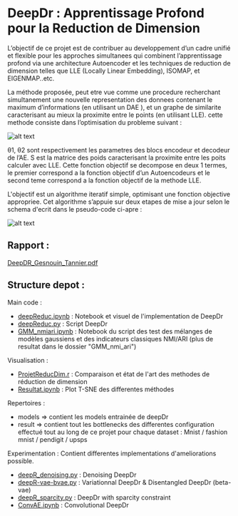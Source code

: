 # DeepDr : Apprentissage Profond pour la Reduction de Dimension

L’objectif de ce projet est de contribuer au developpement d’un cadre unifié et flexible pour les approches simultanees qui combinent l’apprentissage profond via une architecture Autoencoder et les techniques de
reduction de dimension telles que LLE (Locally Linear Embedding), ISOMAP, et EIGENMAP..etc.


La méthode proposée, peut etre vue comme une procedure recherchant simultanement une nouvelle representation des donnees contenant le maximum d’informations (en utilisant un DAE ), et un graphe de similarite caracterisant au mieux la proximite entre le points (en utilisant LLE). cette methode consiste dans l’optimisation du probleme suivant : 

![alt text](https://raw.githubusercontent.com/yannistannier/deepdr-dae-with-lle/master/images/1.png)


θ1, θ2 sont respectivement les parametres des blocs encodeur et decodeur de l’AE. S est la matrice des poids caracterisant la proximite entre les poits calculer avec LLE. Cette fonction objectif se decompose en deux
1
termes, le premier correspond a la fonction objectif d’un Autoencodeurs et le second teme correspond a la fonction objectif de la methode LLE.

L'objectif est un algorithme iteratif simple, optimisant une fonction objective appropriee. Cet algorithme s’appuie sur deux etapes de mise a jour selon le schema d'ecrit dans le pseudo-code ci-apre :

![alt text](https://raw.githubusercontent.com/yannistannier/deepdr-dae-with-lle/master/images/2.png)


## Rapport :

[DeepDR_Gesnouin_Tannier.pdf](https://raw.githubusercontent.com/yannistannier/deepdr-dae-with-lle/master/DeepDR_Gesnouin_Tannier.pdf)



## Structure depot :


Main code :  
- [deepReduc.ipynb](deepReduc.ipynb) : Notebook et visuel de l'implementation de DeepDr
- [deepReduc.py](deepReduc.py) : Script DeepDr
- [GMM_nmiari.ipynb](GMM_nmiari.ipynb) : Notebook du script des test des mélanges de modèles gaussiens et des indicateurs classiques NMI/ARI (plus de resultat dans le dossier "GMM_nmi_ari")


Visualisation :
- [ProjetReducDim.r](ProjetReducDim.r) : Comparaison et état de l'art des methodes de réduction de dimension
- [Resultat.ipynb](Resultat.ipynb) : Plot T-SNE des differentes méthodes


Repertoires :
- models => contient les models entrainée de deepDr
- result => contient tout les bottlenecks des differentes configuration effectué tout au long de ce projet pour chaque dataset : Mnist / fashion mnist / pendigit / upsps


Experimentation : Contient differentes implementations d'ameliorations possible.
- [deepR_denoising.py](experimentation/deepR_denoising.py) : Denoising DeepDr
- [deepR-vae-bvae.py](experimentation/deepR-vae-bvae.py) : Variationnal DeepDr & Disentangled DeepDr (beta-vae)
- [deepR_sparcity.py](experimentation/deepR_sparcity.py) : DeepDr with sparcity constraint
- [ConvAE.ipynb](experimentation/ConvAE.ipynb) : Convolutional DeepDr
